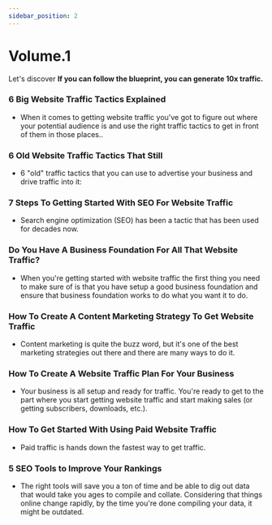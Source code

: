 ```yaml
---
sidebar_position: 2
---
```


# Volume.1

Let's discover **If you can follow the blueprint, you can generate 10x traffic.**

### 6 Big Website Traffic Tactics Explained
  - When it comes to getting website traffic you've got to figure out where your potential audience is and use the right traffic tactics to get in front of them in those places..

### 6 Old Website Traffic Tactics That Still
  - 6 "old" traffic tactics that you can use to advertise your business and drive traffic into it:
  
### 7 Steps To Getting Started With SEO For Website Traffic
   - Search engine optimization (SEO) has been a tactic that has been used for decades now. 

### Do You Have A Business Foundation For All That Website Traffic?
  - When you're getting started with website traffic the first thing you need to make sure of is that you have setup a good business foundation and ensure that business foundation works to do what you want it to do. 

### How To Create A Content Marketing Strategy To Get Website Traffic
  - Content marketing is quite the buzz word, but it's one of the best marketing strategies out there and there are many ways to do it. 

### How To Create A Website Traffic Plan For Your Business
  - Your business is all setup and ready for traffic. You're ready to get to the part where you start getting website traffic and start making sales (or getting subscribers, downloads, etc.). 

### How To Get Started With Using Paid Website Traffic
- Paid traffic is hands down the fastest way to get traffic. 

### 5 SEO Tools to Improve Your Rankings
- The right tools will save you a ton of time and be able to dig out data that would take you ages to compile and collate. Considering that things online change rapidly, by the time you're done compiling your data, it might be outdated.
